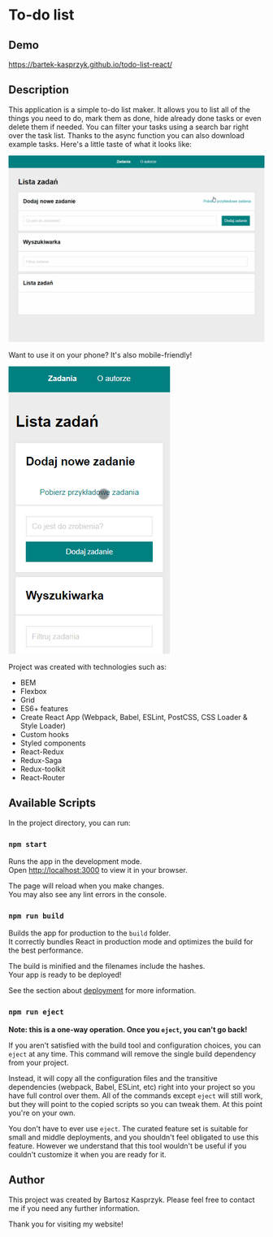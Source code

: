 # To-do list

## Demo

https://bartek-kasprzyk.github.io/todo-list-react/

## Description

This application is a simple to-do list maker. It allows you to list all of the things you need to do, mark them as done, hide already done tasks or even delete them if needed. You can filter your tasks using a search bar right over the task list. Thanks to the async function you can also download example tasks. Here's a little taste of what it looks like:

![preview](/public/to-do-list.gif)

Want to use it on your phone? It's also mobile-friendly!

![preview on mobile](/public/to-do-list-mobile.gif)

Project was created with technologies such as:
* BEM
* Flexbox
* Grid
* ES6+ features
* Create React App (Webpack, Babel, ESLint, PostCSS, CSS Loader & Style Loader)
* Custom hooks
* Styled components
* React-Redux
* Redux-Saga
* Redux-toolkit
* React-Router

## Available Scripts

In the project directory, you can run:

### `npm start`

Runs the app in the development mode.\
Open [http://localhost:3000](http://localhost:3000) to view it in your browser.

The page will reload when you make changes.\
You may also see any lint errors in the console.

### `npm run build`

Builds the app for production to the `build` folder.\
It correctly bundles React in production mode and optimizes the build for the best performance.

The build is minified and the filenames include the hashes.\
Your app is ready to be deployed!

See the section about [deployment](https://facebook.github.io/create-react-app/docs/deployment) for more information.

### `npm run eject`

**Note: this is a one-way operation. Once you `eject`, you can't go back!**

If you aren't satisfied with the build tool and configuration choices, you can `eject` at any time. This command will remove the single build dependency from your project.

Instead, it will copy all the configuration files and the transitive dependencies (webpack, Babel, ESLint, etc) right into your project so you have full control over them. All of the commands except `eject` will still work, but they will point to the copied scripts so you can tweak them. At this point you're on your own.

You don't have to ever use `eject`. The curated feature set is suitable for small and middle deployments, and you shouldn't feel obligated to use this feature. However we understand that this tool wouldn't be useful if you couldn't customize it when you are ready for it.

## Author

This project was created by Bartosz Kasprzyk. Please feel free to contact me if you need any further information.

Thank you for visiting my website!
